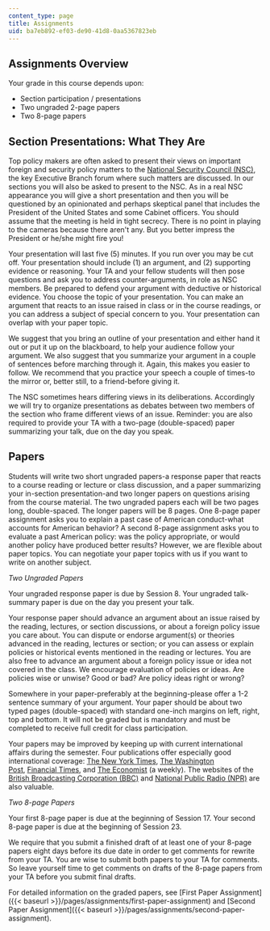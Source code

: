 ```yaml
---
content_type: page
title: Assignments
uid: ba7eb892-ef03-de90-41d8-0aa5367823eb
---
```


Assignments Overview
--------------------

Your grade in this course depends upon:

*   Section participation / presentations
*   Two ungraded 2-page papers
*   Two 8-page papers

Section Presentations: What They Are
------------------------------------

Top policy makers are often asked to present their views on important foreign and security policy matters to the [National Security Council (NSC)](https://www.whitehouse.gov/nsc/), the key Executive Branch forum where such matters are discussed. In our sections you will also be asked to present to the NSC. As in a real NSC appearance you will give a short presentation and then you will be questioned by an opinionated and perhaps skeptical panel that includes the President of the United States and some Cabinet officers. You should assume that the meeting is held in tight secrecy. There is no point in playing to the cameras because there aren't any. But you better impress the President or he/she might fire you!

Your presentation will last five (5) minutes. If you run over you may be cut off. Your presentation should include (1) an argument, and (2) supporting evidence or reasoning. Your TA and your fellow students will then pose questions and ask you to address counter-arguments, in role as NSC members. Be prepared to defend your argument with deductive or historical evidence. You choose the topic of your presentation. You can make an argument that reacts to an issue raised in class or in the course readings, or you can address a subject of special concern to you. Your presentation can overlap with your paper topic.

We suggest that you bring an outline of your presentation and either hand it out or put it up on the blackboard, to help your audience follow your argument. We also suggest that you summarize your argument in a couple of sentences before marching through it. Again, this makes you easier to follow. We recommend that you practice your speech a couple of times-to the mirror or, better still, to a friend-before giving it.

The NSC sometimes hears differing views in its deliberations. Accordingly we will try to organize presentations as debates between two members of the section who frame different views of an issue. Reminder: you are also required to provide your TA with a two-page (double-spaced) paper summarizing your talk, due on the day you speak.

Papers
------

Students will write two short ungraded papers-a response paper that reacts to a course reading or lecture or class discussion, and a paper summarizing your in-section presentation-and two longer papers on questions arising from the course material. The two ungraded papers each will be two pages long, double-spaced. The longer papers will be 8 pages. One 8-page paper assignment asks you to explain a past case of American conduct-what accounts for American behavior? A second 8-page assignment asks you to evaluate a past American policy: was the policy appropriate, or would another policy have produced better results? However, we are flexible about paper topics. You can negotiate your paper topics with us if you want to write on another subject.

_Two Ungraded Papers_

Your ungraded response paper is due by Session 8. Your ungraded talk-summary paper is due on the day you present your talk. 

Your response paper should advance an argument about an issue raised by the reading, lectures, or section discussions, or about a foreign policy issue you care about. You can dispute or endorse argument(s) or theories advanced in the reading, lectures or section; or you can assess or explain policies or historical events mentioned in the reading or lectures. You are also free to advance an argument about a foreign policy issue or idea not covered in the class. We encourage evaluation of policies or ideas. Are policies wise or unwise? Good or bad? Are policy ideas right or wrong?

Somewhere in your paper-preferably at the beginning-please offer a 1-2 sentence summary of your argument. Your paper should be about two typed pages (double-spaced) with standard one-inch margins on left, right, top and bottom. It will not be graded but is mandatory and must be completed to receive full credit for class participation.

Your papers may be improved by keeping up with current international affairs during the semester. Four publications offer especially good international coverage: [The New York Times](https://www.nytimes.com/), [The Washington Post](https://www.washingtonpost.com/), [Financial Times](https://www.ft.com/), and [The Economist](https://www.economist.com/) (a weekly). The websites of the [British Broadcasting Corporation (BBC)](http://www.bbc.com/) and [National Public Radio (NPR)](https://www.npr.org/) are also valuable.

_Two 8-page Papers_

Your first 8-page paper is due at the beginning of Session 17. Your second 8-page paper is due at the beginning of Session 23.

We require that you submit a finished draft of at least one of your 8-page papers eight days before its due date in order to get comments for rewrite from your TA. You are wise to submit both papers to your TA for comments. So leave yourself time to get comments on drafts of the 8-page papers from your TA before you submit final drafts.

For detailed information on the graded papers, see [First Paper Assignment]({{< baseurl >}}/pages/assignments/first-paper-assignment) and [Second Paper Assignment]({{< baseurl >}}/pages/assignments/second-paper-assignment).